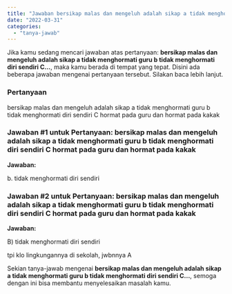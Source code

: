 ```yaml
---
title: "Jawaban bersikap malas dan mengeluh adalah sikap a tidak menghormati guru b tidak menghormati diri sendiri C..."
date: "2022-03-31"
categories: 
  - "tanya-jawab"
---
```


Jika kamu sedang mencari jawaban atas pertanyaan: **bersikap malas dan mengeluh adalah sikap a tidak menghormati guru b tidak menghormati diri sendiri C...**, maka kamu berada di tempat yang tepat. Disini ada beberapa jawaban mengenai pertanyaan tersebut. Silakan baca lebih lanjut.

### Pertanyaan

bersikap malas dan mengeluh adalah sikap a tidak menghormati guru b tidak menghormati diri sendiri C hormat pada guru dan hormat pada kakak​

### Jawaban #1 untuk Pertanyaan: bersikap malas dan mengeluh adalah sikap a tidak menghormati guru b tidak menghormati diri sendiri C hormat pada guru dan hormat pada kakak​

**Jawaban:**

b. tidak menghormati diri sendiri

### Jawaban #2 untuk Pertanyaan: bersikap malas dan mengeluh adalah sikap a tidak menghormati guru b tidak menghormati diri sendiri C hormat pada guru dan hormat pada kakak​

**Jawaban:**

B) tidak menghormati diri sendiri

tpi klo lingkungannya di sekolah, jwbnnya A

Sekian tanya-jawab mengenai **bersikap malas dan mengeluh adalah sikap a tidak menghormati guru b tidak menghormati diri sendiri C...**, semoga dengan ini bisa membantu menyelesaikan masalah kamu.

